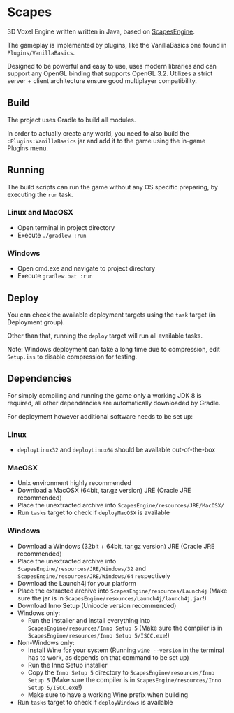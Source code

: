 # Scapes
3D Voxel Engine written written in Java, based on
[ScapesEngine](https://github.com/Tobi29/ScapesEngine).

The gameplay is implemented by plugins, like the VanillaBasics one found in
`Plugins/VanillaBasics`.

Designed to be powerful and easy to use, uses modern libraries and can support
any OpenGL binding that supports OpenGL 3.2. Utilizes a strict server + client
architecture ensure good multiplayer compatibility.


## Build
The project uses Gradle to build all modules.

In order to actually create any world, you need to also build the
`:Plugins:VanillaBasics` jar and add it to the game using the in-game Plugins
menu.

## Running
The build scripts can run the game without any OS specific preparing, by
executing the `run` task.

### Linux and MacOSX
  * Open terminal in project directory
  * Execute `./gradlew :run`

### Windows
  * Open cmd.exe and navigate to project directory
  * Execute `gradlew.bat :run`

## Deploy
You can check the available deployment targets using the `task` target (in
Deployment group).

Other than that, running the `deploy` target will run all available tasks.

Note: Windows deployment can take a long time due to compression, edit
`Setup.iss` to disable compression for testing.


## Dependencies
For simply compiling and running the game only a working JDK 8 is required,
all other dependencies are automatically downloaded by Gradle.

For deployment however additional software needs to be set up:

### Linux
  * `deployLinux32` and `deployLinux64` should be available out-of-the-box

### MacOSX
  * Unix environment highly recommended
  * Download a MacOSX (64bit, tar.gz version) JRE (Oracle JRE recommended)
  * Place the unextracted archive into `ScapesEngine/resources/JRE/MacOSX/`
  * Run `tasks` target to check if `deployMacOSX` is available

### Windows
  * Download a Windows (32bit + 64bit, tar.gz version) JRE
    (Oracle JRE recommended)
  * Place the unextracted archive into `ScapesEngine/resources/JRE/Windows/32`
    and `ScapesEngine/resources/JRE/Windows/64` respectively
  * Download the Launch4j for your platform
  * Place the extracted archive into `ScapesEngine/resources/Launch4j` (Make
    sure the jar is in `ScapesEngine/resources/Launch4j/launch4j.jar`!)
  * Download Inno Setup (Unicode version recommended)
  * Windows only:
    * Run the installer and install everything into `ScapesEngine/resources/Inno
      Setup 5` (Make sure the compiler is in
      `ScapesEngine/resources/Inno Setup 5/ISCC.exe`!)
  * Non-Windows only:
    * Install Wine for your system (Running `wine --version` in the terminal has
      to work, as depends on that command to be set up)
    * Run the Inno Setup installer
    * Copy the `Inno Setup 5` directory to `ScapesEngine/resources/Inno Setup 5`
      (Make sure the compiler is in
      `ScapesEngine/resources/Inno Setup 5/ISCC.exe`!)
    * Make sure to have a working Wine prefix when building
  * Run `tasks` target to check if `deployWindows` is available
